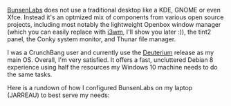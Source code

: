 [BunsenLabs](https://www.bunsenlabs.org/) does not use a traditional desktop like a KDE, GNOME or even Xfce. Instead it's an optmized mix of components from various open source projects, including most notably the lightweight Openbox window manager (which you can easily replace with [i3wm](https://i3wm.org/), I'll show you later :)), the tint2 panel, the Conky system monitor, and Thunar file manager. 

I was a CrunchBang user and currently use the [Deuterium](https://www.bunsenlabs.org/installation.html#downloads) release as my main OS. Overall, I'm very satisfied. It offers a fast, uncluttered Debian 8 experience using half the resources my Windows 10 machine needs to do the same tasks. 

Here is a rundown of how I configured BunsenLabs on my laptop (JARREAU) to best serve my needs:

